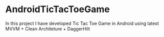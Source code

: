 # AndroidTicTacToeGame
In this project I have developed Tic Tac Toe Game in Android using latest MVVM + Clean Architeture + DaggerHilt 
